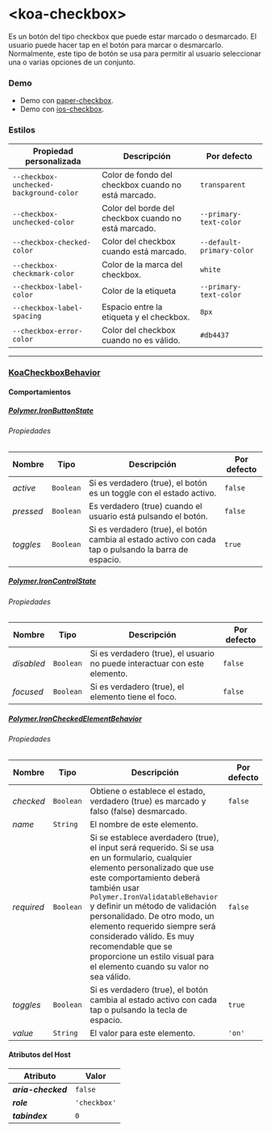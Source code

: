 # &lt;koa-checkbox&gt;

Es un botón del tipo checkbox que puede estar marcado o desmarcado. El usuario puede hacer tap en el botón para marcar o desmarcarlo. Normalmente, este tipo de botón se usa para permitir al usuario seleccionar una o varias opciones de un conjunto.

### Demo

* Demo con [paper-checkbox](https://elements.polymer-project.org/elements/paper-checkbox?view=demo).
* Demo con [ios-checkbox](https://kingofapp.github.io/ios-checkbox).

### Estilos

Propiedad personalizada | Descripción | Por defecto
----------------|-------------|--------
`--checkbox-unchecked-background-color` | Color de fondo del checkbox cuando no está marcado. | `transparent`
`--checkbox-unchecked-color` | Color del borde del checkbox cuando no está marcado. | `--primary-text-color`
`--checkbox-checked-color` | Color del checkbox cuando está marcado. | `--default-primary-color`
`--checkbox-checkmark-color` | Color de la marca del checkbox. | `white`
`--checkbox-label-color` | Color de la etiqueta | `--primary-text-color`
`--checkbox-label-spacing` | Espacio entre la etiqueta y el checkbox. | `8px`
`--checkbox-error-color` | Color del checkbox cuando no es válido. | `#db4437`

---

### [KoaCheckboxBehavior](https://github.com/KingofApp/koa-behaviors/blob/master/koa-checkbox-behavior.html)

#### Comportamientos

##### [Polymer.IronButtonState](https://elements.polymer-project.org/elements/iron-behaviors?active=Polymer.IronButtonState)

###### Propiedades

Nombre | Tipo | Descripción | Por defecto
-----|------|-------------|--------
*active* | `Boolean` | Si es verdadero (true), el botón es un toggle con el estado activo. | `false`
*pressed* | `Boolean` | Es verdadero (true) cuando el usuario está pulsando el botón. | `false`
*toggles* | `Boolean` | Si es verdadero (true), el botón cambia al estado activo con cada tap o pulsando la barra de espacio. | `true`

##### [Polymer.IronControlState](https://elements.polymer-project.org/elements/iron-behaviors?active=Polymer.IronControlState)

###### Propiedades

Nombre | Tipo | Descripción | Por defecto
-----|------|-------------|--------
*disabled* | `Boolean` | Si es verdadero (true), el usuario no puede interactuar con este elemento. | `false`
*focused* | `Boolean` | Si es verdadero (true), el elemento tiene el foco. | `false`

##### [Polymer.IronCheckedElementBehavior](https://elements.polymer-project.org/elements/iron-checked-element-behavior)

###### Propiedades

Nombre | Tipo | Descripción | Por defecto
-----|------|-------------|--------
*checked* | `Boolean` | Obtiene o establece el estado, verdadero (true) es marcado y falso (false) desmarcado. | `false`
*name* | `String` | El nombre de este elemento. |
*required* | `Boolean` | Si se establece averdadero (true), el input será requerido. Si se usa en un formulario, cualquier elemento personalizado que use este comportamiento deberá también usar `Polymer.IronValidatableBehavior` y definir un método de validación personalidado. De otro modo, un elemento requerido siempre será considerado válido. Es muy recomendable que se proporcione un estilo visual para el elemento cuando su valor no sea válido. | `false`
*toggles* | `Boolean` | Si es verdadero (true), el botón cambia al estado activo con cada tap o pulsando la tecla de espacio. | `true`
*value* | `String` | El valor para este elemento. | `'on'`

#### Atributos del Host

Atributo | Valor
----------|------
***aria-checked*** | `false`
***role*** | `'checkbox'`
***tabindex*** | `0`

